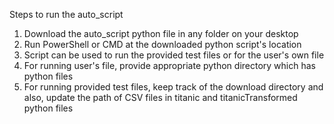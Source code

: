 Steps to run the auto_script

1. Download the auto_script python file in any folder on your desktop
2. Run PowerShell or CMD at the downloaded python script's location
3. Script can be used to run the provided test files or for the user's own file
4. For running user's file, provide appropriate python directory which has python files
5. For running provided test files, keep track of the download directory and also, update the path of CSV files in titanic and titanicTransformed python files

